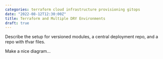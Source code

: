 ```yaml
---
categories: terraform cloud infrastructure provisioning gitops
date: "2022-08-12T12:30:00Z"
title: Terraform and Multiple DRY Environments
draft: true
---
```


Describe the setup for versioned modules, a central deployment repo, and a repo with tfvar files.

Make a nice diagram...

